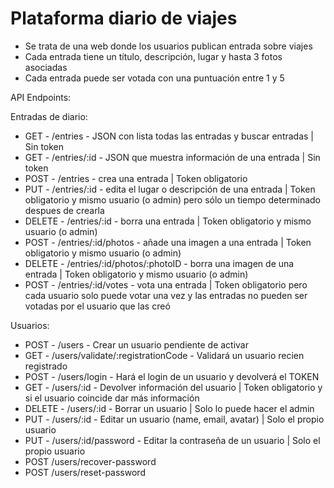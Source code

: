 # Plataforma diario de viajes

- Se trata de una web donde los usuarios publican entrada sobre viajes
- Cada entrada tiene un título, descripción, lugar y hasta 3 fotos asociadas
- Cada entrada puede ser votada con una puntuación entre 1 y 5

API Endpoints:

Entradas de diario:

- GET - /entries - JSON con lista todas las entradas y buscar entradas | Sin token
- GET - /entries/:id - JSON que muestra información de una entrada | Sin token
- POST - /entries - crea una entrada | Token obligatorio
- PUT - /entries/:id - edita el lugar o descripción de una entrada | Token obligatorio y mismo usuario (o admin) pero sólo un tiempo determinado despues de crearla
- DELETE - /entries/:id - borra una entrada | Token obligatorio y mismo usuario (o admin)
- POST - /entries/:id/photos - añade una imagen a una entrada | Token obligatorio y mismo usuario (o admin)
- DELETE - /entries/:id/photos/:photoID - borra una imagen de una entrada | Token obligatorio y mismo usuario (o admin)
- POST - /entries/:id/votes - vota una entrada | Token obligatorio pero cada usuario solo puede votar una vez y las entradas no pueden ser votadas por el usuario que las creó

Usuarios:

- POST - /users - Crear un usuario pendiente de activar
- GET - /users/validate/:registrationCode - Validará un usuario recien registrado
- POST - /users/login - Hará el login de un usuario y devolverá el TOKEN
- GET - /users/:id - Devolver información del usuario | Token obligatorio y si el usuario coincide dar más información
- DELETE - /users/:id - Borrar un usuario | Solo lo puede hacer el admin
- PUT - /users/:id - Editar un usuario (name, email, avatar) | Solo el propio usuario
- PUT - /users/:id/password - Editar la contraseña de un usuario | Solo el propio usuario
- POST /users/recover-password
- POST /users/reset-password

